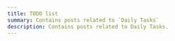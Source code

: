 ```yaml
---
title: TODO list 
summary: Contains posts related to `Daily Tasks`
description: Contains posts related to Daily Tasks. 
---
```

